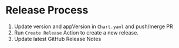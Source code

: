 # Release Process

1. Update version and appVersion in `Chart.yaml` and push/merge PR
2. Run `Create Release` Action to create a new release.
3. Update latest GitHub Release Notes
